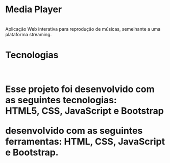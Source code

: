 # Media Player
<br>
Aplicação Web interativa para reprodução de músicas, semelhante a uma plataforma streaming.
<br>
<h1>Tecnologias<h1>
<br>  
Esse projeto foi desenvolvido com as seguintes tecnologias:
<br>  
HTML5, CSS, JavaScript e Bootstrap
<br>



desenvolvido com as seguintes ferramentas: HTML, CSS, JavaScript e Bootstrap.
